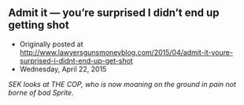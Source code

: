 ## Admit it — you’re surprised I didn’t end up getting shot

 * Originally posted at http://www.lawyersgunsmoneyblog.com/2015/04/admit-it-youre-surprised-i-didnt-end-up-get-shot
 * Wednesday, April 22, 2015

_SEK looks at THE COP, who is now moaning on the ground in pain not borne of bad Sprite._